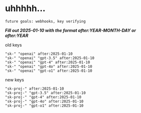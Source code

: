# uhhhhh...

`future goals: webhooks, key verifying`



***Fill out 2025-01-10 with the format after:YEAR-MONTH-DAY or after:YEAR***

old keys
```
"sk-" "openai" after:2025-01-10
"sk-" "openai" "gpt-3.5" after:2025-01-10
"sk-" "openai" "gpt-4" after:2025-01-10
"sk-" "openai" "gpt-4o" after:2025-01-10
"sk-" "openai" "gpt-o1" after:2025-01-10
```

new keys
```
"sk-proj-" after:2025-01-10
"sk-proj-" "gpt-3.5" after:2025-01-10
"sk-proj-" "gpt-4" after:2025-01-10
"sk-proj-" "gpt-4o" after:2025-01-10
"sk-proj-" "gpt-o1" after:2025-01-10
```
